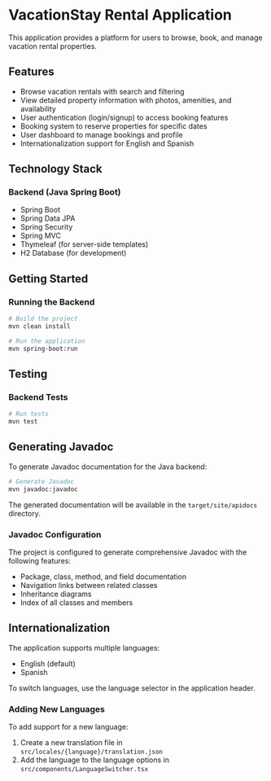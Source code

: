 # VacationStay Rental Application

This application provides a platform for users to browse, book, and manage vacation rental properties.

## Features

- Browse vacation rentals with search and filtering
- View detailed property information with photos, amenities, and availability
- User authentication (login/signup) to access booking features
- Booking system to reserve properties for specific dates
- User dashboard to manage bookings and profile
- Internationalization support for English and Spanish

## Technology Stack

### Backend (Java Spring Boot)
- Spring Boot
- Spring Data JPA
- Spring Security
- Spring MVC
- Thymeleaf (for server-side templates)
- H2 Database (for development)

## Getting Started

### Running the Backend
```bash
# Build the project
mvn clean install

# Run the application
mvn spring-boot:run
```

## Testing

### Backend Tests
```bash
# Run tests
mvn test
```

## Generating Javadoc

To generate Javadoc documentation for the Java backend:

```bash
# Generate Javadoc
mvn javadoc:javadoc
```

The generated documentation will be available in the `target/site/apidocs` directory.

### Javadoc Configuration

The project is configured to generate comprehensive Javadoc with the following features:
- Package, class, method, and field documentation
- Navigation links between related classes
- Inheritance diagrams
- Index of all classes and members

## Internationalization

The application supports multiple languages:
- English (default)
- Spanish

To switch languages, use the language selector in the application header.

### Adding New Languages

To add support for a new language:
1. Create a new translation file in `src/locales/{language}/translation.json`
2. Add the language to the language options in `src/components/LanguageSwitcher.tsx`

